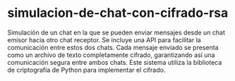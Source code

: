 # simulacion-de-chat-con-cifrado-rsa
Simulación de un chat en la que se pueden enviar mensajes desde un chat emisor hacia otro chat receptor. Se incluye una API para facilitar la comunicación entre estos dos chats. Cada mensaje enviado se presenta como un archivo de texto completamente cifrado, garantizando así una comunicación segura entre ambos chats. Este sistema utiliza la biblioteca de criptografía de Python para implementar el cifrado.
